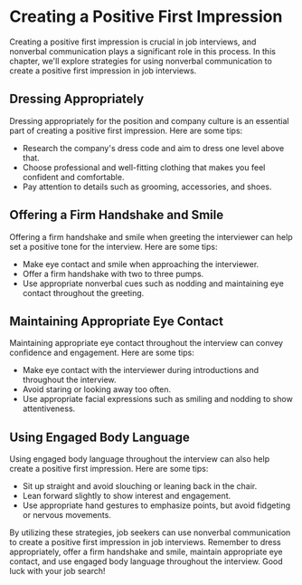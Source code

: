 Creating a Positive First Impression
===================================================================================

Creating a positive first impression is crucial in job interviews, and nonverbal communication plays a significant role in this process. In this chapter, we'll explore strategies for using nonverbal communication to create a positive first impression in job interviews.

Dressing Appropriately
----------------------

Dressing appropriately for the position and company culture is an essential part of creating a positive first impression. Here are some tips:

* Research the company's dress code and aim to dress one level above that.
* Choose professional and well-fitting clothing that makes you feel confident and comfortable.
* Pay attention to details such as grooming, accessories, and shoes.

Offering a Firm Handshake and Smile
-----------------------------------

Offering a firm handshake and smile when greeting the interviewer can help set a positive tone for the interview. Here are some tips:

* Make eye contact and smile when approaching the interviewer.
* Offer a firm handshake with two to three pumps.
* Use appropriate nonverbal cues such as nodding and maintaining eye contact throughout the greeting.

Maintaining Appropriate Eye Contact
-----------------------------------

Maintaining appropriate eye contact throughout the interview can convey confidence and engagement. Here are some tips:

* Make eye contact with the interviewer during introductions and throughout the interview.
* Avoid staring or looking away too often.
* Use appropriate facial expressions such as smiling and nodding to show attentiveness.

Using Engaged Body Language
---------------------------

Using engaged body language throughout the interview can also help create a positive first impression. Here are some tips:

* Sit up straight and avoid slouching or leaning back in the chair.
* Lean forward slightly to show interest and engagement.
* Use appropriate hand gestures to emphasize points, but avoid fidgeting or nervous movements.

By utilizing these strategies, job seekers can use nonverbal communication to create a positive first impression in job interviews. Remember to dress appropriately, offer a firm handshake and smile, maintain appropriate eye contact, and use engaged body language throughout the interview. Good luck with your job search!
